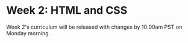 # Week 2: HTML and CSS

Week 2's curriculum will be released with changes by 10:00am PST on Monday morning.

<!-- It's time to fetch changes from DevBootcamp's phase-0-unit-1 master repo to get the newly-released curriculum. Make sure you are in the master branch of your phase-0-unit-1 repo. Check where you are in your terminal first. DO NOT try fetching these changes into your [USERNAME].github.io repo. You will mess things up! Follow [these instructions](https://github.com/Devbootcamp/phase-0-handbook/blob/master/fetching-changes.md) for fetching changes.

This week's material covers web design, HTML, and CSS. You'll even get to build your own website! This week will be challenging since you are working with two new technologies in combination with git and will require more of your time than week 1.

It's important to start recognizing when you are spending too much time on a challenge. The solo challenge this week will probably take a lot of time, so be sure to time-box on all your challenges to keep yourself on task and out of rabbit holes!

## Tasks and Challenges

Number | Name | Est. time (hrs)**
---|--------------------|----------
1. | [Cultural Assignment](cultural-assignment.md) | < 1
2. | [Watch: The Critical Inner Voice (video)](https://www.youtube.com/watch?v=uWc4pZhnpOw) | < 0.5
3. | [Site Planning](site-planning) | 2
4. | [Wireframing](wireframing) | 2
5. | [Beginning HTML](beginning-html) **Mandatory Pairing Challenge** | 2.75
6. | [Beginning CSS](beginning-css) **Mandatory Pairing Challenge** | 4
7. | [Chrome Dev Tools and Positioning](chrome-devtools) | 2.5
8. | [Your Own Website - SOLO CHALLENGE!](your-website-solo-challenge) | 6
9. | [Technical Blog](technical-blog.md) | 1.5
10. | [Accountability Groups](accountability-groups.md) | N/A
11. | [GPS 1.1](gps1-1) **Do not look at this until your pairing session** | 1.75
12. | [Week 2 Quiz](https://www.classmarker.com/online-test/start/?quiz=xqk555674d944f58) (**Mandatory**) | 1
13. | [Sign up](https://phase0.devbootcamp.com/) for GPS 1.2 | N/A
14. | [BONUS challenges](BONUS-challenges) | N/A

** Estimated hours are averages from four previous cohorts. Spend less time than reported here on each challenge. Done is better than perfect!

If you want to request feedback on your challenges from your peers, tweet on Twitter using the hashtag **#DBCU1W2**. Only other DBC students can see your repositories because they are private.

## Submitting your work
- You must complete the [week's submission form](http://apply.devbootcamp.com) to turn in your work.
- The week's work is due Monday by 10:00am PST.

**If you do not finish by the deadline:**
- Complete the Unit 1 extension request. (You only get one extension for Unit 1)
- When the work is complete, turn it in using the [week's submission form](http://apply.devbootcamp.com).

## Working through the challenges
Once you have the entire local repository on your computer, you don't need to read the challenges on GitHub anymore (although we admit, it's prettier). You can open the entire repository in Sublime and read the challenges in their original markdown. It will also help you find any link issues, since you can see where they are pointing. If you do find broken links, please let us know by posting on the community. You should also try to figure out a fix -- it will help your markdown skills!

## Remember the Unit Expectations!

Expectation | Times per Unit | Times per Week
------------|----------|---------
[Peer-Pair](https://github.com/Devbootcamp/phase-0-handbook/blob/master/peer-pairing-sessions.md) | 4 | >= 2
[Give feedback](https://socrates.devbootcamp.com/feedback/new) to GPS and peer pairs | 6 | >=2
Rate [feedback](https://socrates.devbootcamp.com/feedback) | 20 | 7
 -->